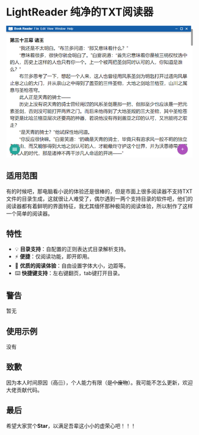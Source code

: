 # LightReader 纯净的TXT阅读器

![doc_home.png](./docs/home01.png)

## 适用范围
有的时候吧，那电脑看小说的体验还是很棒的，但是市面上很多阅读器不支持TXT文件的目录生成，这就很让人难受了，偶尔遇到一两个支持目录的软件吧，他们的阅读器都有着鲜明的界面特征，我尤其缅怀那种极简的阅读体验，所以制作了这样一个简单的阅读器。

## 特性
- 💡 **目录支持**：自配置的正则表达式目录解析支持。
- ⚡ **便捷**：仅阅读功能，即开即用。
- 🦋 **优质的阅读体验**：自由设置字体大小，边距等。
- ⌨️ **快捷键支持**：左右键翻页，tab键打开目录。

## 警告
暂无

## 使用示例
没有

## 致歉

因为本人时间原因（~~高三~~），个人能力有限（~~是个废物~~）。我可能不怎么更新，欢迎大佬贡献代码。

## 最后

希望大家赏个**Star**，以满足吾辈这小小的虚荣心吧！！！

